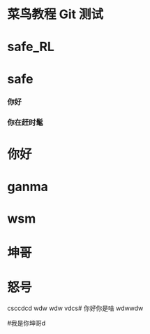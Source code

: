 # 菜鸟教程 Git 测试
# safe_RL
# safe
### 你好
### 你在赶时髦
# 你好
# ganma
# wsm
# 坤哥
# 怒号
csccdcd
wdw
wdw
vdcs# 你好你是啥
wdwwdw

#我是你坤哥d
